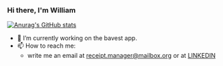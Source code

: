 ### Hi there, I'm William

[![Anurag's GitHub stats](https://github-readme-stats.vercel.app/api?username=monolidth)](https://github.com/anuraghazra/github-readme-stats)

- 🔭 I’m currently working on the bavest app.
- 📫 How to reach me:
  - write me an email at receipt.manager@mailbox.org or at [LINKEDIN](https://www.linkedin.com/in/william-todt-a2b55b1a0)
